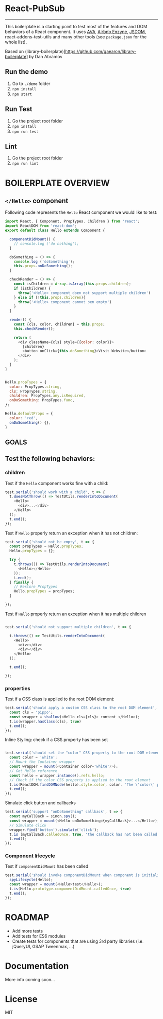 # React-PubSub

---

This boilerplate is a starting point to test most of the features and DOM behaviors of a React component.
It uses [AVA](https://github.com/sindresorhus/ava), [Airbnb Enzyne](https://github.com/airbnb/enzyme), [JSDOM](https://github.com/tmpvar/jsdom), react-addons-test-utils and many other tools (see `package.json` for the whole list).


Based on (library-boilerplate)[https://github.com/gaearon/library-boilerplate] by Dan Abramov
## Run the demo

1. Go to `./demo` folder
2. `npm install`
3. `npm start`

## Run Test

1. Go the project root folder
2. `npm install`
3. `npm run test`

## Lint
1. Go the project root folder
2. `npm run lint`


# BOILERPLATE OVERVIEW

## `</Hello>` component

Following code represents the `Hello` React component we would like to test:

```javascript
import React, { Component, PropTypes, Children } from 'react';
import ReactDOM from 'react-dom';
export default class Hello extends Component {

  componentDidMount() {
    // console.log ('do nothing');
  }

  doSomething = () => {
    console.log ('doSomething');
    this.props.onDoSomething();
  }

  checkRender = () => {
    const isChildren = Array.isArray(this.props.children);
    if (isChildren) {
      throw('<Hello> component doen not support multiple children')
    } else if (!this.props.children){
      throw('<Hello> component cannot ben empty')
    }
  }

  render() {
    const {cls, color, children} = this.props;
    this.checkRender();

    return (
      <div className={cls} style={{color: color}}>
        {children}
        <button onClick={this.doSomething}>Visit Website</button>
      </div>
    );
  }
}


Hello.propTypes = {
  color: PropTypes.string,
  cls: PropTypes.string,
  children: PropTypes.any.isRequired,
  onDoSomething: PropTypes.func,
};

Hello.defaultProps = {
  color: 'red',
  onDoSomething() {},
}

```


## GOALS

## Test the following behaviors:

### children

Test if the `Hello` component works fine with a child:

```javascript
test.serial('should work with a child', t => {
  t.doesNotThrow(() => TestUtils.renderIntoDocument(
    <Hello>
      <div>...</div>
    </Hello>
  ));
  t.end();
});
```

Test if `Hello` properly return an exception when it has not children:

```javascript
test.serial('should not be empty', t => {
  const propTypes = Hello.propTypes;
  Hello.propTypes = {};

  try {
    t.throws(() => TestUtils.renderIntoDocument(
      <Hello></Hello>
    ));
    t.end();
  } finally {
    // Restore PropTypes
    Hello.propTypes = propTypes;
  }

});

```


Test if `Hello` properly return an exception when it has multiple children

```javascript

test.serial('should not support multiple children', t => {

  t.throws(() => TestUtils.renderIntoDocument(
    <Hello>
      <div></div>
      <div></div>
    </Hello>
  ));

  t.end();

});
```

### properties

Test if a CSS class is applied to the root DOM element:

```javascript
test.serial('should apply a custom CSS class to the root DOM element', t => {
  const cls = 'pippo';
  const wrapper = shallow(<Hello cls={cls}> content </Hello>);
  t.is(wrapper.hasClass(cls), true)
  t.end();
});
```


Inline Styling: check if a CSS property has been set

```javascript

test.serial('should set the "color" CSS property to the root DOM element', t => {
  const color = 'white';
  // Mount the Container wrapper
  const wrapper = mount(<Container color='white'/>);
  // Get Hello reference
  const hello = wrapper.instance().refs.hello;
  // Check if the color CSS property is applied to the root element
  t.is(ReactDOM.findDOMNode(hello).style.color, color, 'The \'color\' props has not been applied');
  t.end();
});
```


Simulate click button and callbacks

```javascript
test.serial('support "onDoSomething" callback', t => {
  const myCallBack = sinon.spy();
  const wrapper = mount(<Hello onDoSomething={myCallBack}>...</Hello>);
  // Simulate Click
  wrapper.find('button').simulate('click');
  t.is (myCallBack.calledOnce, true, 'the callback has not been called')
  t.end();
});
```

### Component lifecycle


Test if `componentDidMount` has been called

```javascript
test.serial('should invoke componentDidMount when component is initialized', t => {
  spyLifecycle(Hello);
  const wrapper = mount(<Hello>test</Hello>);
  t.is(Hello.prototype.componentDidMount.calledOnce, true)
  t.end();
});
```

# ROADMAP

* Add more tests
* Add tests for ES6 modules
* Create tests for components that are using 3rd party libraries (i.e. jQueryUI, GSAP Tweenmax, ...)

# Documentation

More info coming soon...

# License

MIT

